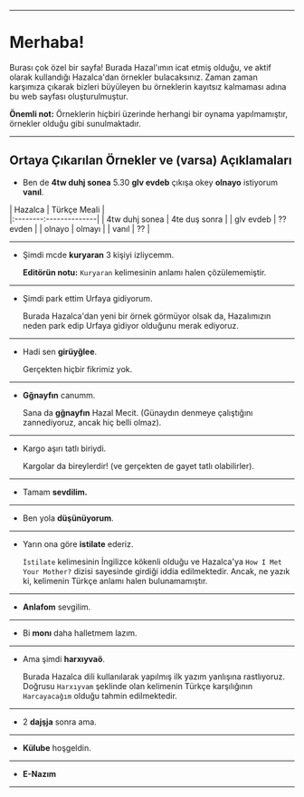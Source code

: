 ___________

# Merhaba!

Burası çok özel bir sayfa! Burada Hazal'ımın icat etmiş olduğu, ve aktif olarak kullandığı Hazalca'dan örnekler bulacaksınız. Zaman zaman karşımıza çıkarak bizleri büyüleyen bu örneklerin kayıtsız kalmaması adına bu web sayfası oluşturulmuştur. 

**Önemli not:** Örneklerin hiçbiri üzerinde herhangi bir oynama yapılmamıştır, örnekler olduğu gibi sunulmaktadır. 

___________


## Ortaya Çıkarılan Örnekler ve (varsa) Açıklamaları

* Ben de **4tw duhj sonea** 5.30 **glv evdeb** çıkışa okey **olnayo** istiyorum **vanıl**.

| Hazalca | Türkçe Meali |   
|:--------:--------------|
| 4tw duhj sonea | 4te duş sonra |
| glv evdeb | ?? evden |
| olnayo | olmayı |
| vanıl | ?? |

___________


* Şimdi mcde **kuryaran** 3 kişiyi izliycemm.

    **Editörün notu:** `Kuryaran` kelimesinin anlamı halen çözülememiştir.

___________


* Şimdi park ettim Urfaya gidiyorum.

    Burada Hazalca'dan yeni bir örnek görmüyor olsak da, Hazalımızın neden park edip Urfaya gidiyor olduğunu merak ediyoruz.

___________


* Hadi sen **girüyğlee**.

    Gerçekten hiçbir fikrimiz yok.

___________


* **Gğnayfın** canumm.

    Sana da **gğnayfın** Hazal Mecit. (Günaydın denmeye çalıştığını zannediyoruz, ancak hiç belli olmaz).

___________


* Kargo aşırı tatlı biriydi.

    Kargolar da bireylerdir! (ve gerçekten de gayet tatlı olabilirler).

___________


* Tamam **sevdilim.**

___________


* Ben yola **düşünüyorum**.

___________


* Yarın ona göre **istilate** ederiz.

    `İstilate` kelimesinin İngilizce kökenli olduğu ve Hazalca'ya `How I Met Your Mother?` dizisi sayesinde girdiği iddia edilmektedir. Ancak, ne yazık ki, kelimenin Türkçe anlamı halen bulunamamıştır.

___________


* **Anlafom** sevgilim.

___________


* Bi **monı** daha halletmem lazım.

___________


* Ama şimdi **harxıyvaö**.

    Burada Hazalca dili kullanılarak yapılmış ilk yazım yanlışına rastlıyoruz. Doğrusu `Harxıyvam` şeklinde olan kelimenin Türkçe karşılığının `Harcayacağım` olduğu tahmin edilmektedir.

___________


* 2 **dajşja** sonra ama.

___________


* **Külube** hoşgeldin.

___________


* **E-Nazım**

___________
